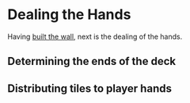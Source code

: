 # Dealing the Hands

Having [built the wall](building_wall.md), next is the dealing of the hands.

## Determining the ends of the deck

## Distributing tiles to player hands
